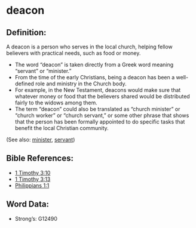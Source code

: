 # deacon

## Definition:

A deacon is a person who serves in the local church, helping fellow believers with practical needs, such as food or money.

* The word “deacon” is taken directly from a Greek word meaning “servant” or “minister.”
* From the time of the early Christians, being a deacon has been a well-defined role and ministry in the Church body.
* For example, in the New Testament, deacons would make sure that whatever money or food that the believers shared would be distributed fairly to the widows among them.
* The term “deacon” could also be translated as “church minister” or “church worker” or “church servant,” or some other phrase that shows that the person has been formally appointed to do specific tasks that benefit the local Christian community.

(See also: [minister](../kt/minister.md), [servant](../other/servant.md))

## Bible References:

* [1 Timothy 3:10](rc://en/tn/help/1ti/03/10)
* [1 Timothy 3:13](rc://en/tn/help/1ti/03/13)
* [Philippians 1:1](rc://en/tn/help/php/01/01)

## Word Data:

* Strong’s: G12490
